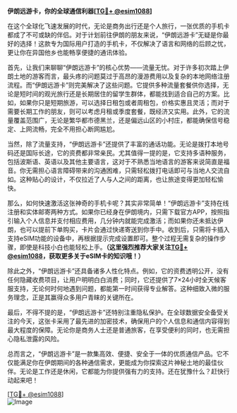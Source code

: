 **伊朗远游卡，你的全球通信利器[[TG💪+ @esim1088](https://t.me/s/esim1088)]**

在这个全球化飞速发展的时代，无论是商务出行还是个人旅行，一张优质的手机卡都成了不可或缺的伴侣。对于计划前往伊朗的朋友来说，“伊朗远游卡”无疑是你最好的选择！这款专为国际用户打造的手机卡，不仅解决了语言和网络的后顾之忧，更让你在异国他乡也能畅享便捷的通讯体验。

首先，让我们来聊聊“伊朗远游卡”的核心优势——流量无忧。对于许多初次踏上伊朗土地的游客而言，最头疼的问题莫过于高昂的漫游费用以及复杂的本地网络注册流程。而“伊朗远游卡”则完美解决了这些问题。它提供多种流量套餐供你选择，无论是短时间的观光旅行还是长期居住的留学生群体，都能找到适合自己的方案。比如，如果你只是短期旅游，可以选择日租包或者周租包，价格实惠且灵活；而对于需要长期工作的朋友，则可以考虑月租或季度套餐，既经济又实用。此外，它的流量覆盖范围广，无论是繁华都市德黑兰，还是偏远山区的小村庄，都能确保信号稳定、上网流畅，完全不用担心断网尴尬。

当然，除了流量支持，“伊朗远游卡”还提供了丰富的通话功能。无论是拨打本地号码还是国际长途，它的资费都非常亲民。尤其值得一提的是，它支持多语种服务，包括波斯语、英语以及其他主要语言，这对于不熟悉当地语言的游客来说简直是福音。你无需担心语言障碍带来的沟通困难，只需轻松拨打电话即可与当地人交流自如。这种贴心的设计，不仅拉近了人与人之间的距离，也让旅途变得更加轻松愉快。

那么，如何快速激活这张神奇的手机卡呢？其实非常简单！“伊朗远游卡”支持在线注册和实体邮寄两种方式。如果你已经身在伊朗境内，只需下载官方APP，按照指引输入个人信息并支付相应费用，几分钟内就能完成激活；而如果你还未抵达伊朗，也可以提前下单购买，卡片会通过快递寄送到你手中。收到后，只需将卡插入支持eSIM功能的设备中，再根据提示完成设置即可。整个过程无需复杂的操作步骤，即使是科技小白也能轻松上手。**（这里强烈推荐大家关注[TG💪+ @esim1088](https://t.me/s/esim1088)，获取更多关于eSIM卡的知识哦！）**

除此之外，“伊朗远游卡”还具备诸多人性化特点。例如，它的资费透明公开，没有任何隐藏收费项目，让用户明明白白消费；同时，它还提供了7×24小时全天候客服支持，无论何时何地遇到问题，都能第一时间获得专业解答。这种细致入微的服务理念，正是其赢得众多用户青睐的关键所在。

最后，不得不提的是，“伊朗远游卡”还特别注重隐私保护。在全球数据安全备受关注的今天，这张卡采用了最先进的加密技术，确保用户的个人信息和通信内容得到最大程度的保障。无论你是商务人士还是普通旅客，在享受便利的同时，也无需担心隐私泄露的风险。

总而言之，“伊朗远游卡”是一款集高效、便捷、安全于一体的优质通信产品。它不仅能满足你在伊朗期间的各种通信需求，更能成为你探索这片神秘土地的最佳伙伴。无论是工作还是休闲，它都能为你提供强有力的支持。还在犹豫什么？赶快行动起来吧！

[[TG💪+ @esim1088](https://t.me/s/esim1088)]  
![Image](https://i.postimg.cc/4NQfJmqS/Snipaste-2025-05-13-00-14-12.png)